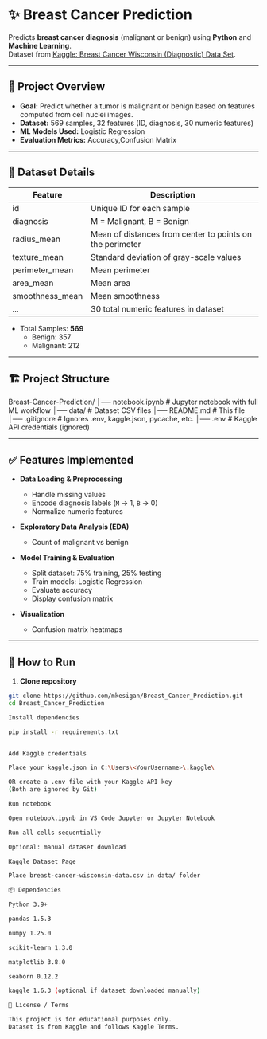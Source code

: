 # ✨ Breast Cancer Prediction

Predicts **breast cancer diagnosis** (malignant or benign) using **Python** and **Machine Learning**.  
Dataset from [Kaggle: Breast Cancer Wisconsin (Diagnostic) Data Set](https://www.kaggle.com/datasets/uciml/breast-cancer-wisconsin-data).

---

## 🚀 Project Overview

- **Goal:** Predict whether a tumor is malignant or benign based on features computed from cell nuclei images.  
- **Dataset:** 569 samples, 32 features (ID, diagnosis, 30 numeric features)  
- **ML Models Used:** Logistic Regression 
- **Evaluation Metrics:** Accuracy,Confusion Matrix

---

## 📂 Dataset Details

| Feature | Description |
|---------|-------------|
| id | Unique ID for each sample |
| diagnosis | M = Malignant, B = Benign |
| radius_mean | Mean of distances from center to points on the perimeter |
| texture_mean | Standard deviation of gray-scale values |
| perimeter_mean | Mean perimeter |
| area_mean | Mean area |
| smoothness_mean | Mean smoothness |
| ... | 30 total numeric features in dataset |

- Total Samples: **569**  
  - Benign: 357  
  - Malignant: 212  

---

## 🏗️ Project Structure
Breast-Cancer-Prediction/
│── notebook.ipynb # Jupyter notebook with full ML workflow
│── data/ # Dataset CSV files
│── README.md # This file
│── .gitignore # Ignores .env, kaggle.json, pycache, etc.
│── .env # Kaggle API credentials (ignored)


---

## ✅ Features Implemented

- **Data Loading & Preprocessing**
  - Handle missing values
  - Encode diagnosis labels (`M` → 1, `B` → 0)
  - Normalize numeric features

- **Exploratory Data Analysis (EDA)**
  - Count of malignant vs benign

- **Model Training & Evaluation**
  - Split dataset: 75% training, 25% testing
  - Train models: Logistic Regression
  - Evaluate accuracy
  - Display confusion matrix

- **Visualization**
  - Confusion matrix heatmaps

---

## 🧪 How to Run

1. **Clone repository**
```bash
git clone https://github.com/mkesigan/Breast_Cancer_Prediction.git
cd Breast_Cancer_Prediction

Install dependencies

pip install -r requirements.txt


Add Kaggle credentials

Place your kaggle.json in C:\Users\<YourUsername>\.kaggle\

OR create a .env file with your Kaggle API key
(Both are ignored by Git)

Run notebook

Open notebook.ipynb in VS Code Jupyter or Jupyter Notebook

Run all cells sequentially

Optional: manual dataset download

Kaggle Dataset Page

Place breast-cancer-wisconsin-data.csv in data/ folder

📦 Dependencies

Python 3.9+

pandas 1.5.3

numpy 1.25.0

scikit-learn 1.3.0

matplotlib 3.8.0

seaborn 0.12.2

kaggle 1.6.3 (optional if dataset downloaded manually)

📌 License / Terms

This project is for educational purposes only.
Dataset is from Kaggle and follows Kaggle Terms.


